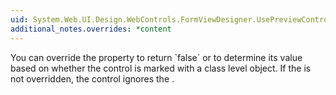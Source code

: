 ```yaml
---
uid: System.Web.UI.Design.WebControls.FormViewDesigner.UsePreviewControl
additional_notes.overrides: *content
---
```


<p>You can override the <xref href="System.Web.UI.Design.WebControls.FormViewDesigner.UsePreviewControl"></xref> property to return `false` or to determine its value based on whether the control is marked with a class level <xref href="System.Web.UI.Design.SupportsPreviewControlAttribute"></xref> object. If the <xref href="System.Web.UI.Design.WebControls.FormViewDesigner.UsePreviewControl"></xref> is not overridden, the <xref href="System.Web.UI.WebControls.FormView"></xref> control ignores the <xref href="System.Web.UI.Design.SupportsPreviewControlAttribute"></xref>.</p>


